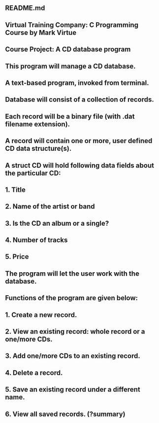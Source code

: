 ## README.md
## Virtual Training Company: C Programming Course by Mark Virtue
## Course Project: A CD database program
##
## This program will manage a CD database.
## A text-based program, invoked from terminal.
## Database will consist of a collection of records.
## Each record will be a binary file (with .dat filename extension).
## A record will contain one or more, user defined CD data structure(s). 
## A struct CD will hold following data fields about the particular CD:
##   1. Title
##   2. Name of the artist or band
##   3. Is the CD an album or a single?
##   4. Number of tracks
##   5. Price
## 
## The program will let the user work with the database.
## Functions of the program are given below:
##   1. Create a new record.
##   2. View an existing record: whole record or a one/more CDs.
##   3. Add one/more CDs to an existing record.
##   4. Delete a record.
##   5. Save an existing record under a different name.
##   6. View all saved records. (?summary)
